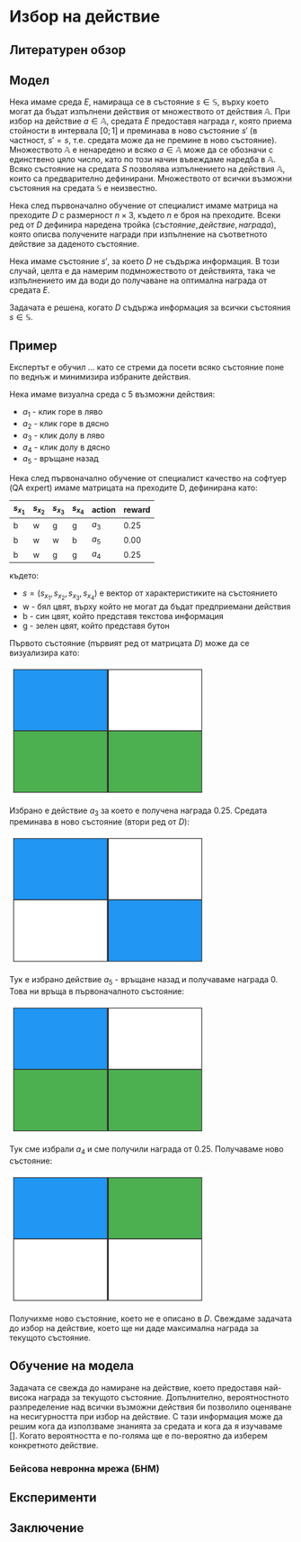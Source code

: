 # Избор на действие

## Литературен обзор

## Модел

Нека имаме среда $E$, намираща се в състояние $s \in \mathbb{S}$, върху което могат да бъдат изпълнени действия от множеството от действия $\mathbb{A}$. При избор на действие $a \in \mathbb{A}$, средата $E$ предоставя награда $r$, която приема стойности в интервала $[0; 1]$ и преминава в ново състояние $s'$ (в частност, $s' = s$, т.е. средата може да  не премине в ново състояние). Множеството $\mathbb{A}$ е ненаредено и всяко $a \in \mathbb{A}$ може да се обозначи с единствено цяло число, като по този начин въвеждаме наредба в $\mathbb{A}$. Всяко състояние на средата $S$ позволява изпълнението на действия $\mathbb{A}$, които са предварително дефинирани. Множеството от всички възможни състояния на средата $\mathbb{S}$ е неизвестно.

Нека след първоначално обучение от специалист имаме матрица на преходите $D$ с размерност $n \times 3$, където $n$ е броя на преходите. Всеки ред от $D$ дефинира наредена тройка $(състояние, действие, награда)$, която описва получените награди при изпълнение на съответното действие за даденото състояние.

Нека имаме състояние $s'$, за което $D$ не съдържа информация. В този случай, целта е да намерим подмножеството от действията, така че изпълнението им да води до получаване на оптимална награда от средата $E$.

Задачата е решена, когато $D$ съдържа информация за всички състояния $s \in \mathbb{S}$.

## Пример

Експертът е обучил ... като се стреми да посети всяко състояние поне по веднъж и минимизира избраните действия.

Нека имаме визуална среда с 5 възможни действия:

- $a_1$ - клик горе в ляво
- $a_2$ - клик горе в дясно
- $a_3$ - клик долу в ляво
- $a_4$ - клик долу в дясно
- $a_5$ - връщане назад

Нека след първоначално обучение от специалист качество на софтуер (QA expert) имаме матрицата на преходите D, дефинирана като:

| $s_{x_1}$ | $s_{x_2}$ | $s_{x_3}$ | $s_{x_4}$ | action | reward |
|-----------|-----------|-----------|-----------|--------|--------|
| b         | w         | g         | g         | $a_3$  | 0.25   |
| b         | w         | w         | b         | $a_5$  | 0.00   |
| b         | w         | g         | g         | $a_4$  | 0.25   |

където:

- $s = (s_{x_1}, s_{x_2}, s_{x_3}, s_{x_4})$ е вектор от характеристиките на състоянието
- w - бял цвят, върху който не могат да бъдат предприемани действия
- b - син цвят, който представя текстова информация
- g - зелен цвят, който представя бутон

Първото състояние (първият ред от матрицата $D$) може да се визуализира като:

![](./assets/ui_env_state_1.png)

Избрано е действие $a_3$ за което е получена награда $0.25$. Средата преминава в ново състояние (втори ред от $D$):

![](./assets/ui_env_state_2.png)

Тук е избрано действие $a_5$ - връщане назад и получаваме награда 0. Това ни връща в първоначалното състояние:

![](./assets/ui_env_state_1.png)

Тук сме избрали $a_4$ и сме получили награда от $0.25$. Получаваме ново състояние:

![](./assets/ui_env_state_3.png)

Получихме ново състояние, което не е описано в $D$. Свеждаме задачата до избор на действие, което ще ни даде максимална награда за текущото състояние.

## Обучение на модела

Задачата се свежда до намиране на действие, което предоставя най-висока награда за текущото състояние. Допълнително, вероятностното разпределение над всички възможни действия би позволило оценяване на несигурността при избор на действие. С тази информация може да решим кога да използваме знанията за средата и кога да я изучаваме []. Когато вероятността е по-голяма ще е по-вероятно да изберем конкретното действие.

### Бейсова невронна мрежа (БНМ)

## Експерименти

## Заключение
